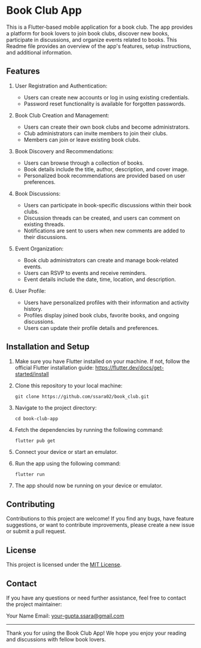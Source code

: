 <!-- # book_club

A new Flutter project.

## Getting Started

This project is a starting point for a Flutter application.

A few resources to get you started if this is your first Flutter project:

- [Lab: Write your first Flutter app](https://docs.flutter.dev/get-started/codelab)
- [Cookbook: Useful Flutter samples](https://docs.flutter.dev/cookbook)

For help getting started with Flutter development, view the
[online documentation](https://docs.flutter.dev/), which offers tutorials,
samples, guidance on mobile development, and a full API reference. -->



# Book Club App

This is a Flutter-based mobile application for a book club. The app provides a platform for book lovers to join book clubs, discover new books, participate in discussions, and organize events related to books. This Readme file provides an overview of the app's features, setup instructions, and additional information.

## Features

1. User Registration and Authentication:
   - Users can create new accounts or log in using existing credentials.
   - Password reset functionality is available for forgotten passwords.

2. Book Club Creation and Management:
   - Users can create their own book clubs and become administrators.
   - Club administrators can invite members to join their clubs.
   - Members can join or leave existing book clubs.

3. Book Discovery and Recommendations:
   - Users can browse through a collection of books.
   - Book details include the title, author, description, and cover image.
   - Personalized book recommendations are provided based on user preferences.

4. Book Discussions:
   - Users can participate in book-specific discussions within their book clubs.
   - Discussion threads can be created, and users can comment on existing threads.
   - Notifications are sent to users when new comments are added to their discussions.

5. Event Organization:
   - Book club administrators can create and manage book-related events.
   - Users can RSVP to events and receive reminders.
   - Event details include the date, time, location, and description.

6. User Profile:
   - Users have personalized profiles with their information and activity history.
   - Profiles display joined book clubs, favorite books, and ongoing discussions.
   - Users can update their profile details and preferences.

## Installation and Setup

1. Make sure you have Flutter installed on your machine. If not, follow the official Flutter installation guide: https://flutter.dev/docs/get-started/install

2. Clone this repository to your local machine:
   ```
   git clone https://github.com/ssara02/book_club.git
   ```

3. Navigate to the project directory:
   ```
   cd book-club-app
   ```

4. Fetch the dependencies by running the following command:
   ```
   flutter pub get
   ```

5. Connect your device or start an emulator.

6. Run the app using the following command:
   ```
   flutter run
   ```

7. The app should now be running on your device or emulator.

## Contributing

Contributions to this project are welcome! If you find any bugs, have feature suggestions, or want to contribute improvements, please create a new issue or submit a pull request.

## License

This project is licensed under the [MIT License](LICENSE).

## Contact

If you have any questions or need further assistance, feel free to contact the project maintainer:

Your Name
Email: your-gupta.ssara@gmail.com

---

Thank you for using the Book Club App! We hope you enjoy your reading and discussions with fellow book lovers.

